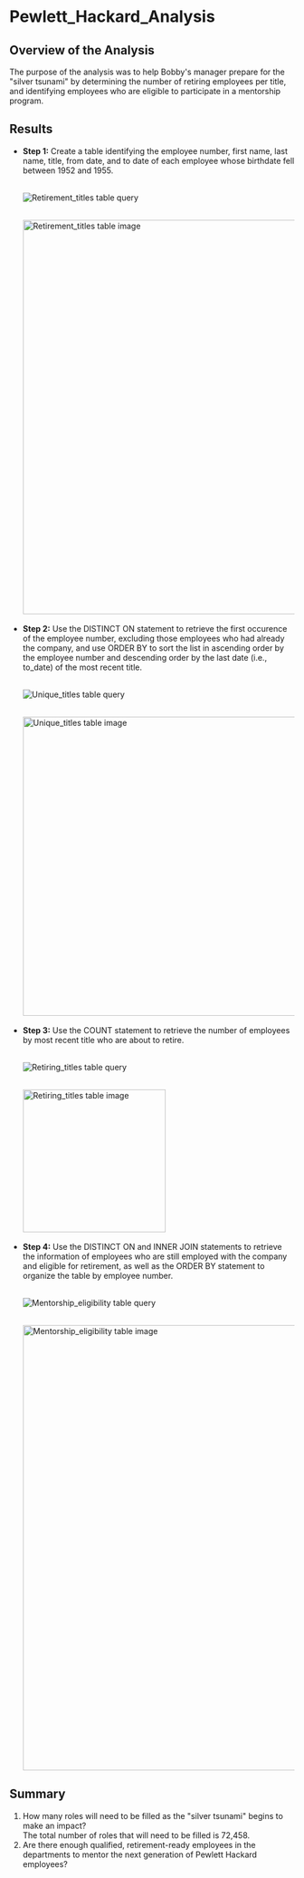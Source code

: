 # Pewlett_Hackard_Analysis

## Overview of the Analysis
The purpose of the analysis was to help Bobby's manager prepare for the "silver tsunami" by determining the number of retiring employees per title, and identifying employees who are eligible to participate in a mentorship program.

## Results

<ul>
  <li><b>Step 1:</b> Create a table identifying the employee number, first name, last name, title, from date, and to date of each employee whose birthdate fell between 1952 and 1955.</li>
  
  <br>
  
![Retirement_titles table query](https://user-images.githubusercontent.com/94088129/162015960-8a2d0cf7-d22e-45ef-84e7-aeccfbc019b6.png)
  
  <br>
  
<img width="696" alt="Retirement_titles table image" src="https://user-images.githubusercontent.com/94088129/162015981-52fea582-49da-4c06-8c70-9b99a3dff2e9.png">
  
  <br>
  <br>

  <li><b>Step 2:</b> Use the DISTINCT ON statement to retrieve the first occurence of the employee number, excluding those employees who had already the company, and use ORDER BY to sort the list in ascending order by the employee number and descending order by the last date (i.e., to_date) of the most recent title.</li>
  
  <br>
  
  ![Unique_titles table query](https://user-images.githubusercontent.com/94088129/162016596-f0e542fb-389b-478e-a575-207632448cca.png)
  
  <br>
  
<img width="528" alt="Unique_titles table image" src="https://user-images.githubusercontent.com/94088129/162016614-9f58be26-46e7-4313-8445-ea6dabbaf019.png">
  
  <br>
  <br>

  <li><b>Step 3:</b> Use the COUNT statement to retrieve the number of employees by most recent title who are about to retire.</li>
  
  <br>
  
  ![Retiring_titles table query](https://user-images.githubusercontent.com/94088129/162017148-4b86b70a-5f16-42b5-90b1-ec230e5eb48f.png)
  
  <br>
  
<img width="252" alt="Retiring_titles table image" src="https://user-images.githubusercontent.com/94088129/162017165-b3d18ca9-06a6-4769-b1fd-8e40c6eda93f.png">

  <br>
  <br>
  
  <li><b>Step 4:</b> Use the DISTINCT ON and INNER JOIN statements to retrieve the information of employees who are still employed with the company and eligible for retirement, as well as the ORDER BY statement to organize the table by employee number.</li>
  
  <br>
  
  ![Mentorship_eligibility table query](https://user-images.githubusercontent.com/94088129/162018123-e0758d5e-f352-4324-b6be-92c28acdaa2b.png)
  
  <br>
  
<img width="786" alt="Mentorship_eligibility table image" src="https://user-images.githubusercontent.com/94088129/162018139-98e13495-07b3-4af8-9355-80ac1ce69704.png">

</ul>
  
## Summary

<ol>
  <li>How many roles will need to be filled as the "silver tsunami" begins to make an impact?</li>
    The total number of roles that will need to be filled is 72,458.
   
  <li>Are there enough qualified, retirement-ready employees in the departments to mentor the next generation of Pewlett Hackard employees?</li>
    

















